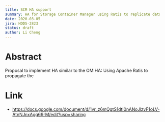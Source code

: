 ```yaml
---
title: SCM HA support
summary: HA for Storage Container Manager using Ratis to replicate data
date: 2020-03-05
jira: HDDS-2823
status: draft
author: Li Cheng
---
```

<!--
  Licensed under the Apache License, Version 2.0 (the "License");
  you may not use this file except in compliance with the License.
  You may obtain a copy of the License at

   http://www.apache.org/licenses/LICENSE-2.0

  Unless required by applicable law or agreed to in writing, software
  distributed under the License is distributed on an "AS IS" BASIS,
  WITHOUT WARRANTIES OR CONDITIONS OF ANY KIND, either express or implied.
  See the License for the specific language governing permissions and
  limitations under the License. See accompanying LICENSE file.
-->

# Abstract

 Proposal to implement HA similar to the OM HA: Using Apache Ratis to propagate the 
 
# Link

 * https://docs.google.com/document/d/1vr_z6mQgtS1dtI0nANoJlzvF1oLV-AtnNJnxAgg69rM/edit?usp=sharing
